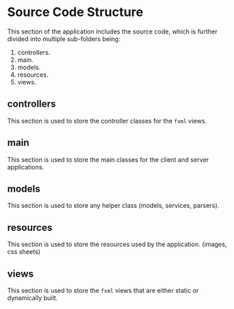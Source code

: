 # Source Code Structure

This section of the application includes the source code, which is further divided into multiple sub-folders being:

1. controllers.
2. main.
3. models.
4. resources.
5. views.

## controllers 

This section is used to store the controller classes for the `fxml` views.

## main

This section is used to store the main classes for the client and server applications.

## models

This section is used to store any helper class (models, services, parsers).

## resources

This section is used to store the resources used by the application. (images, css sheets)

## views 

This section is used to store the `fxml` views that are either static or dynamically built.